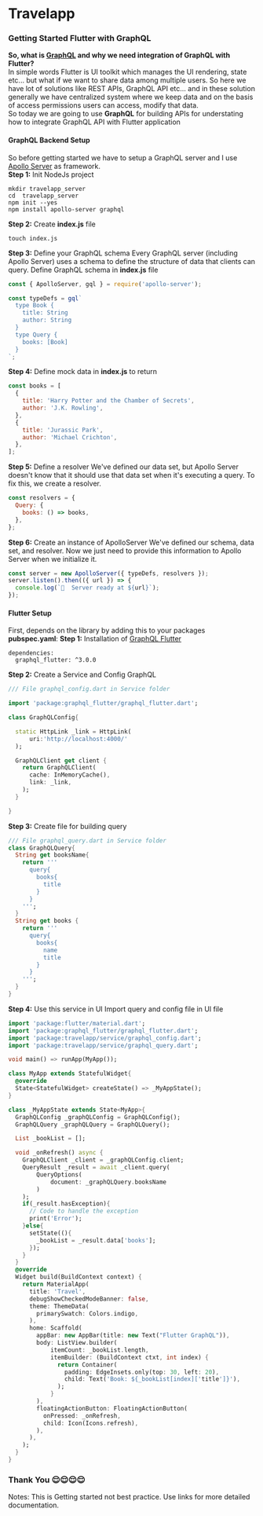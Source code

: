 # Travelapp


### Getting Started Flutter with GraphQL
**So, what is [GraphQL](https://graphql.org/learn/) and why we need integration of GraphQL with Flutter?<br>**
In simple words Flutter is UI toolkit which manages the UI rendering, state etc... 
but what if we want to share data among multiple users. So here we have lot of 
solutions like REST APIs, GraphQL API etc... and in these solution generally 
we have centralized system where we keep data and on the basis of access 
permissions users can access, modify that data.<br>
So today we are going to use **GraphQL** for building APIs for understating how
to integrate GraphQL API with Flutter application<br>

#### GraphQL Backend Setup 
So before getting started we have to setup a GraphQL server and I 
use  [Apollo Server](https://www.apollographql.com/docs/apollo-server/) as 
framework.<br>
**Step 1:** Init NodeJs project
```
mkdir travelapp_server
cd  travelapp_server
npm init --yes
npm install apollo-server graphql
```
**Step 2:** Create **index.js** file
```
touch index.js
```
**Step 3:** Define your GraphQL schema
Every GraphQL server (including Apollo Server) uses a schema to define the 
structure of data that clients can query. Define GraphQL schema in **index.js** file
```javascript
const { ApolloServer, gql } = require('apollo-server');

const typeDefs = gql`
  type Book {
    title: String
    author: String
  }
  type Query {
    books: [Book]
  }
`;
```
**Step 4:** Define mock data in **index.js** to return
```javascript
const books = [
  {
    title: 'Harry Potter and the Chamber of Secrets',
    author: 'J.K. Rowling',
  },
  {
    title: 'Jurassic Park',
    author: 'Michael Crichton',
  },
];
```
**Step 5:** Define a resolver
We've defined our data set, but Apollo Server doesn't know that it should use 
that data set when it's executing a query. To fix this, we create a resolver.
```javascript
const resolvers = {
  Query: {
    books: () => books,
  },
};
```
**Step 6:** Create an instance of ApolloServer
We've defined our schema, data set, and resolver. Now we just need to provide 
this information to Apollo Server when we initialize it.
```javascript
const server = new ApolloServer({ typeDefs, resolvers });
server.listen().then(({ url }) => {
  console.log(`🚀  Server ready at ${url}`);
});
```
#### Flutter Setup
First, depends on the library by adding this to your packages **pubspec.yaml**:
**Step 1:** Installation of [GraphQL Flutter](https://pub.dev/packages/graphql_flutter)
```
dependencies:
  graphql_flutter: ^3.0.0
```
**Step 2:** Create a Service and Config GraphQL
```dart
/// File graphql_config.dart in Service folder

import 'package:graphql_flutter/graphql_flutter.dart';

class GraphQLConfig{

  static HttpLink _link = HttpLink(
      uri:'http://localhost:4000/'
  );

  GraphQLClient get client {
    return GraphQLClient(
      cache: InMemoryCache(),
      link: _link,
    );
  }

}
```

**Step 3:** Create file for building query
```dart
/// File graphql_query.dart in Service folder
class GraphQLQuery{
  String get booksName{
    return '''
      query{
        books{
          title
        }
      }
    ''';
  }
  String get books {
    return '''
      query{
        books{
          name
          title
        }
      }
    ''';
  }
}
``` 
**Step 4:** Use this service in UI
Import query and config file in UI file
```dart
import 'package:flutter/material.dart';
import 'package:graphql_flutter/graphql_flutter.dart';
import 'package:travelapp/service/graphql_config.dart';
import 'package:travelapp/service/graphql_query.dart';

void main() => runApp(MyApp());

class MyApp extends StatefulWidget{
  @override
  State<StatefulWidget> createState() => _MyAppState();
}

class _MyAppState extends State<MyApp>{
  GraphQLConfig _graphQLConfig = GraphQLConfig();
  GraphQLQuery _graphQLQuery = GraphQLQuery();

  List _bookList = [];

  void _onRefresh() async {
    GraphQLClient _client = _graphQLConfig.client;
    QueryResult _result = await _client.query(
        QueryOptions(
            document: _graphQLQuery.booksName
        )
    );
    if(_result.hasException){
      // Code to handle the exception
      print('Error');
    }else{
      setState((){
        _bookList = _result.data['books'];
      });
    }
  }
  @override
  Widget build(BuildContext context) {
    return MaterialApp(
      title: 'Travel',
      debugShowCheckedModeBanner: false,
      theme: ThemeData(
        primarySwatch: Colors.indigo,
      ),
      home: Scaffold(
        appBar: new AppBar(title: new Text("Flutter GraphQL")),
        body: ListView.builder(
            itemCount: _bookList.length,
            itemBuilder: (BuildContext ctxt, int index) {
              return Container(
                padding: EdgeInsets.only(top: 30, left: 20),
                child: Text('Book: ${_bookList[index]['title']}'),
              );
            }
        ),
        floatingActionButton: FloatingActionButton(
          onPressed: _onRefresh,
          child: Icon(Icons.refresh),
        ),
      ),
    );
  }
}
```
### Thank You :relieved::relieved::relieved::relieved:
Notes: This is Getting started not best practice. Use links 
for more detailed documentation. 

